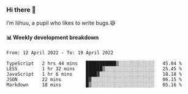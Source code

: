 ### Hi there 👋
I’m liihuu, a pupil who likes to write bugs.😄


#### 📊 Weekly development breakdown
<!--START_SECTION:waka-->

```text
From: 12 April 2022 - To: 19 April 2022

TypeScript   2 hrs 44 mins   ███████████▒░░░░░░░░░░░░░   45.04 %
LESS         1 hr 32 mins    ██████▒░░░░░░░░░░░░░░░░░░   25.45 %
JavaScript   1 hr 6 mins     ████▓░░░░░░░░░░░░░░░░░░░░   18.18 %
JSON         22 mins         █▓░░░░░░░░░░░░░░░░░░░░░░░   06.15 %
Markdown     18 mins         █▒░░░░░░░░░░░░░░░░░░░░░░░   05.16 %
```

<!--END_SECTION:waka-->

<!--
**liihuu/liihuu** is a ✨ _special_ ✨ repository because its `README.md` (this file) appears on your GitHub profile.

Here are some ideas to get you started:

- 🔭 I’m currently working on ...
- 🌱 I’m currently learning ...
- 👯 I’m looking to collaborate on ...
- 🤔 I’m looking for help with ...
- 💬 Ask me about ...
- 📫 How to reach me: ...
- 😄 Pronouns: ...
- ⚡ Fun fact: ...
-->

